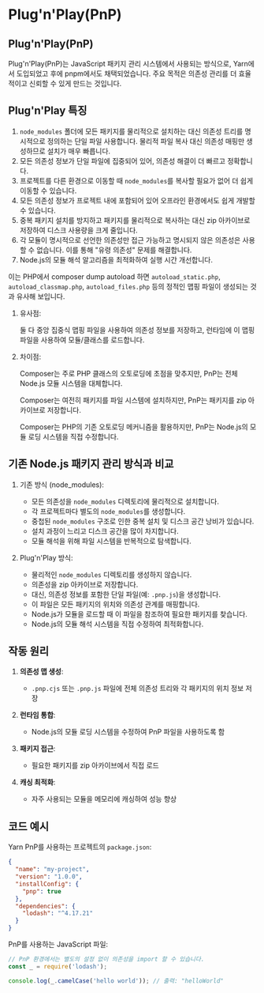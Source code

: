 # Plug'n'Play(PnP)

## Plug'n'Play(PnP)

Plug'n'Play(PnP)는 JavaScript 패키지 관리 시스템에서 사용되는 방식으로, Yarn에서 도입되었고 후에 pnpm에서도 채택되었습니다.
주요 목적은 의존성 관리를 더 효율적이고 신뢰할 수 있게 만드는 것입니다.

## Plug'n'Play 특징

1. `node_modules` 폴더에 모든 패키지를 물리적으로 설치하는 대신 의존성 트리를 명시적으로 정의하는 단일 파일 사용합니다. 물리적 파일 복사 대신 의존성 매핑만 생성하므로 설치가 매우 빠릅니다.
2. 모든 의존성 정보가 단일 파일에 집중되어 있어, 의존성 해결이 더 빠르고 정확합니다.
3. 프로젝트를 다른 환경으로 이동할 때 `node_modules`를 복사할 필요가 없어 더 쉽게 이동할 수 있습니다.
4. 모든 의존성 정보가 프로젝트 내에 포함되어 있어 오프라인 환경에서도 쉽게 개발할 수 있습니다.
5. 중복 패키지 설치를 방지하고 패키지를 물리적으로 복사하는 대신 zip 아카이브로 저장하여 디스크 사용량을 크게 줄입니다.
6. 각 모듈이 명시적으로 선언한 의존성만 접근 가능하고 명시되지 않은 의존성은 사용할 수 없습니다. 이를 통해 "유령 의존성" 문제를 해결합니다.
7. Node.js의 모듈 해석 알고리즘을 최적화하여 실행 시간 개선합니다.

이는 PHP에서 composer dump autoload 하면 `autoload_static.php`, `autoload_classmap.php`, `autoload_files.php` 등의 정적인 맵핑 파일이 생성되는 것과 유사해 보입니다.

1. 유사점:

    둘 다 중앙 집중식 맵핑 파일을 사용하여 의존성 정보를 저장하고,
    런타임에 이 맵핑 파일을 사용하여 모듈/클래스를 로드합니다.

2. 차이점:

    Composer는 주로 PHP 클래스의 오토로딩에 초점을 맞추지만,
    PnP는 전체 Node.js 모듈 시스템을 대체합니다.

    Composer는 여전히 패키지를 파일 시스템에 설치하지만,
    PnP는 패키지를 zip 아카이브로 저장합니다.

    Composer는 PHP의 기존 오토로딩 메커니즘을 활용하지만,
    PnP는 Node.js의 모듈 로딩 시스템을 직접 수정합니다.

## 기존 Node.js 패키지 관리 방식과 비교

1. 기존 방식 (node_modules):
   - 모든 의존성을 `node_modules` 디렉토리에 물리적으로 설치합니다.
   - 각 프로젝트마다 별도의 `node_modules`를 생성합니다.
   - 중첩된 `node_modules` 구조로 인한 중복 설치 및 디스크 공간 낭비가 있습니다.
   - 설치 과정이 느리고 디스크 공간을 많이 차지합니다.
   - 모듈 해석을 위해 파일 시스템을 반복적으로 탐색합니다.

2. Plug'n'Play 방식:
   - 물리적인 `node_modules` 디렉토리를 생성하지 않습니다.
   - 의존성을 zip 아카이브로 저장합니다.
   - 대신, 의존성 정보를 포함한 단일 파일(예: `.pnp.js`)을 생성합니다.
   - 이 파일은 모든 패키지의 위치와 의존성 관계를 매핑합니다.
   - Node.js가 모듈을 로드할 때 이 파일을 참조하여 필요한 패키지를 찾습니다.
   - Node.js의 모듈 해석 시스템을 직접 수정하여 최적화합니다.

## 작동 원리

1. **의존성 맵 생성**:
   - `.pnp.cjs` 또는 `.pnp.js` 파일에 전체 의존성 트리와 각 패키지의 위치 정보 저장

2. **런타임 통합**:
   - Node.js의 모듈 로딩 시스템을 수정하여 PnP 파일을 사용하도록 함

3. **패키지 접근**:
   - 필요한 패키지를 zip 아카이브에서 직접 로드

4. **캐싱 최적화**:
   - 자주 사용되는 모듈을 메모리에 캐싱하여 성능 향상

## 코드 예시

Yarn PnP를 사용하는 프로젝트의 `package.json`:

```json
{
  "name": "my-project",
  "version": "1.0.0",
  "installConfig": {
    "pnp": true
  },
  "dependencies": {
    "lodash": "^4.17.21"
  }
}
```

PnP를 사용하는 JavaScript 파일:

```javascript
// PnP 환경에서는 별도의 설정 없이 의존성을 import 할 수 있습니다.
const _ = require('lodash');

console.log(_.camelCase('hello world')); // 출력: "helloWorld"
```
